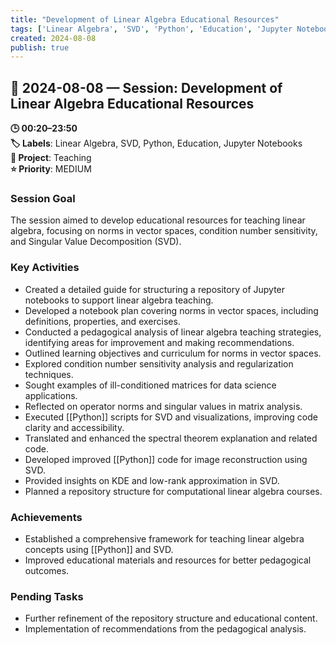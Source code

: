 ```yaml
---
title: "Development of Linear Algebra Educational Resources"
tags: ['Linear Algebra', 'SVD', 'Python', 'Education', 'Jupyter Notebooks']
created: 2024-08-08
publish: true
---
```


## 📅 2024-08-08 — Session: Development of Linear Algebra Educational Resources

**🕒 00:20–23:50**  
**🏷️ Labels**: Linear Algebra, SVD, Python, Education, Jupyter Notebooks  
**📂 Project**: Teaching  
**⭐ Priority**: MEDIUM  


### Session Goal
The session aimed to develop educational resources for teaching linear algebra, focusing on norms in vector spaces, condition number sensitivity, and Singular Value Decomposition (SVD).

### Key Activities
- Created a detailed guide for structuring a repository of Jupyter notebooks to support linear algebra teaching.
- Developed a notebook plan covering norms in vector spaces, including definitions, properties, and exercises.
- Conducted a pedagogical analysis of linear algebra teaching strategies, identifying areas for improvement and making recommendations.
- Outlined learning objectives and curriculum for norms in vector spaces.
- Explored condition number sensitivity analysis and regularization techniques.
- Sought examples of ill-conditioned matrices for data science applications.
- Reflected on operator norms and singular values in matrix analysis.
- Executed [[Python]] scripts for SVD and visualizations, improving code clarity and accessibility.
- Translated and enhanced the spectral theorem explanation and related code.
- Developed improved [[Python]] code for image reconstruction using SVD.
- Provided insights on KDE and low-rank approximation in SVD.
- Planned a repository structure for computational linear algebra courses.

### Achievements
- Established a comprehensive framework for teaching linear algebra concepts using [[Python]] and SVD.
- Improved educational materials and resources for better pedagogical outcomes.

### Pending Tasks
- Further refinement of the repository structure and educational content.
- Implementation of recommendations from the pedagogical analysis.
